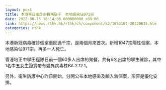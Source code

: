 ```yaml
---
layout: post
title: 本港單日確診宗數再破千　本地感染佔971宗
date: 2022-06-15 18:14:08.000000000 +08:00
link: https://news.rthk.hk/rthk/ch/component/k2/1653167-20220615.htm
categories: rthk
---
```


本港新冠病毒確診個案重回過千宗，是兩個月來首次。新增1047宗陽性個案，本地感染佔971宗。再多一人死亡。

香港培正中學田徑隊日前一個60多人出席的聚餐，共有6名出席的學生確診，其中1名中五女生證實帶有變異病毒株BA.2.12.1。

另外，衞生防護中心昨日開始，分開公布本地感染及輸入新個案，形容是優化安排。
